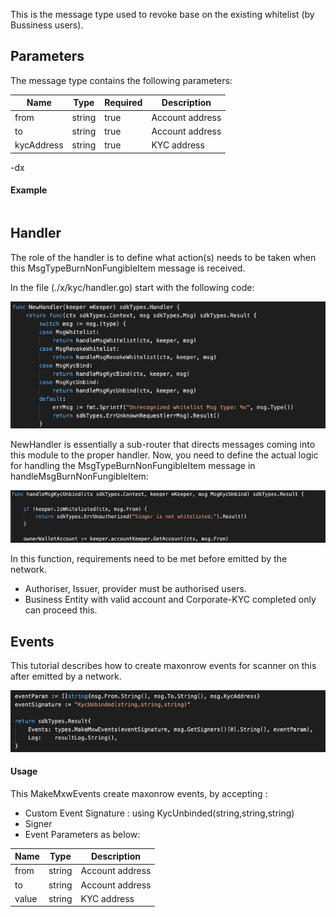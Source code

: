 This is the message type used to revoke base on the existing whitelist (by Bussiness users).

<!-- type MsgKycUnbind struct {
	From       sdkTypes.AccAddress `json:"from"`
	To         sdkTypes.AccAddress `json:"to"`
	KycAddress string              `json:"kycAddress"`
} -->

## Parameters

The message type contains the following parameters:

| Name | Type | Required | Description                 |
| ---- | ---- | -------- | --------------------------- |
| from | string | true   | Account address| | 
| to | string | true   | Account address| | 
| kycAddress | string | true   | KYC address| | 


-dx
#### Example

```

```

## Handler

The role of the handler is to define what action(s) needs to be taken when this MsgTypeBurnNonFungibleItem message is received.

In the file (./x/kyc/handler.go) start with the following code:

![Image-1](../pic/Whitelist_01.png)


NewHandler is essentially a sub-router that directs messages coming into this module to the proper handler.
Now, you need to define the actual logic for handling the MsgTypeBurnNonFungibleItem message in handleMsgBurnNonFungibleItem:

![Image-2](../pic/KycUnbind_02.png)


In this function, requirements need to be met before emitted by the network.  

* Authoriser, Issuer, provider must be authorised users.
* Business Entity with valid account and Corporate-KYC completed only can proceed this.


## Events
This tutorial describes how to create maxonrow events for scanner on this after emitted by a network.

![Image-1](../pic/KycUnbind_03.png)  


#### Usage
This MakeMxwEvents create maxonrow events, by accepting :

* Custom Event Signature : using KycUnbinded(string,string,string)
* Signer
* Event Parameters as below: 

| Name | Type | Description                 |
| ---- | ---- | --------------------------- |
| from | string | Account address| | 
| to | string | Account address| | 
| value | string | KYC address| | 

